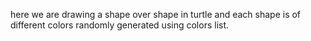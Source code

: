 here we are drawing a shape over shape in turtle and each shape is of different colors randomly generated using colors list.
